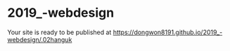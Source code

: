 # 2019_-webdesign
Your site is ready to be published at https://dongwon8191.github.io/2019_-webdesign/.02hanguk
